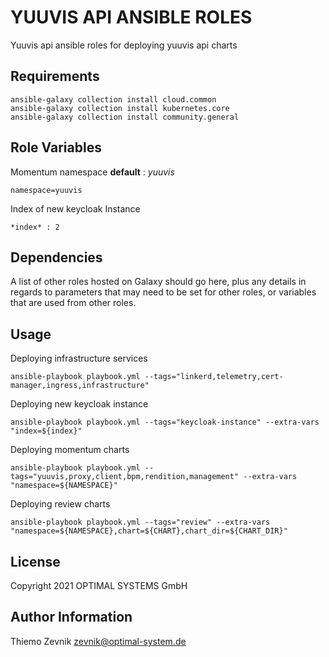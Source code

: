 YUUVIS API ANSIBLE ROLES
=========
Yuuvis api ansible roles for deploying yuuvis api charts

Requirements
------------
```
ansible-galaxy collection install cloud.common
ansible-galaxy collection install kubernetes.core
ansible-galaxy collection install community.general
```

Role Variables
--------------
Momentum namespace
**default** : *yuuvis*
```
namespace=yuuvis
```
Index of new keycloak Instance
```
*index* : 2 
```

Dependencies
------------

A list of other roles hosted on Galaxy should go here, plus any details in regards to parameters that may need to be set for other roles, or variables that are used from other roles.

Usage
----------------
Deploying infrastructure services
```
ansible-playbook playbook.yml --tags="linkerd,telemetry,cert-manager,ingress,infrastructure"
```

Deploying new keycloak instance 
```
ansible-playbook playbook.yml --tags="keycloak-instance" --extra-vars "index=${index}"
```

Deploying momentum charts
```
ansible-playbook playbook.yml --tags="yuuvis,proxy,client,bpm,rendition,management" --extra-vars "namespace=${NAMESPACE}"
```

Deploying review charts
```
ansible-playbook playbook.yml --tags="review" --extra-vars "namespace=${NAMESPACE},chart=${CHART},chart_dir=${CHART_DIR}"
```

License
-------

Copyright 2021 OPTIMAL SYSTEMS GmbH


Author Information
------------------
Thiemo Zevnik
zevnik@optimal-system.de
